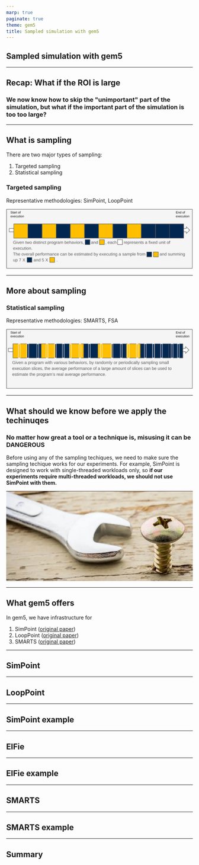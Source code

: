 ```yaml
---
marp: true
paginate: true
theme: gem5
title: Sampled simulation with gem5
---
```


<!-- _class: title -->

## Sampled simulation with gem5

---

## Recap: What if the ROI is large

### We now know how to skip the "unimportant" part of the simulation, but what if the important part of the simulation is too too large?

<!-- some artistic plot here -->

---

## What is sampling

<!-- satistical sampling -->
<!-- targeted sampling -->
There are two major types of sampling:

1. Targeted sampling
2. Statistical sampling

### Targeted sampling

Representative methodologies: SimPoint, LoopPoint
<!-- class: center-image -->
![width:950](09-sampling/targeted_sampling.png)

---

## More about sampling

### Statistical sampling

Representative methodologies: SMARTS, FSA

![width:950](09-sampling/statical_sampling.png)

---

## What should we know before we apply the techinuqes

<!-- warn people that different types of samplings guarentee different things -->
### No matter how great a tool or a technique is, misusing it can be DANGEROUS

Before using any of the sampling techiques, we need to make sure the sampling techique works for our experiments.
For example, SimPoint is designed to work with single-threaded workloads only, so **if our experiments require multi-threaded workloads, we should not use SimPoint with them.**

![width:500](09-sampling/misuse_tool.png)

---

## What gem5 offers

In gem5, we have infrastructure for

1. SimPoint ([original paper](https://cseweb.ucsd.edu/~calder/papers/ASPLOS-02-SimPoint.pdf))
2. LoopPoint ([original paper](https://alenks.github.io/pdf/looppoint_hpca2022.pdf))
3. SMARTS ([original paper](https://web.eecs.umich.edu/~twenisch/papers/isca03.pdf))



---

## SimPoint

---

## LoopPoint

---

## SimPoint example

---

## ElFie

---

## ElFie example

---

## SMARTS

---

## SMARTS example

---

## Summary


